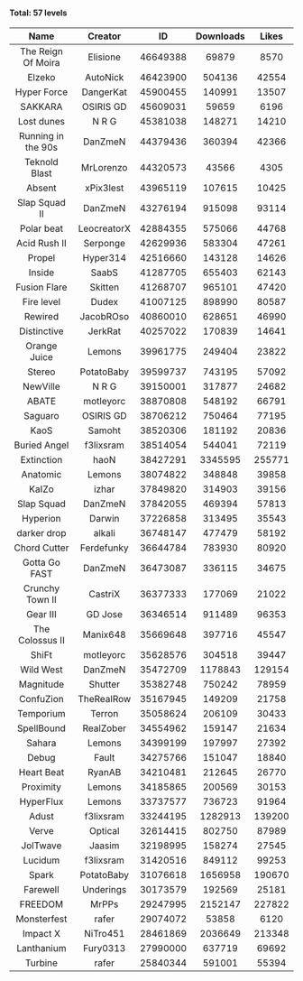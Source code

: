 #### Total: 57 levels

| Name | Creator | ID | Downloads | Likes |
|:---:|:---:|:---:|:---:|:---:|
| The Reign Of Moira | Elisione | 46649388 | 69879 | 8570
| Elzeko | AutoNick | 46423900 | 504136 | 42554
| Hyper Force | DangerKat | 45900455 | 140991 | 13507
| SAKKARA | OSIRIS GD | 45609031 | 59659 | 6196
| Lost dunes | N R G | 45381038 | 148271 | 14210
| Running in the 90s | DanZmeN | 44379436 | 360394 | 42366
| Teknold Blast | MrLorenzo | 44320573 | 43566 | 4305
| Absent | xPix3lest | 43965119 | 107615 | 10425
| Slap Squad II | DanZmeN | 43276194 | 915098 | 93114
| Polar beat | LeocreatorX | 42884355 | 575066 | 44768
| Acid Rush II | Serponge | 42629936 | 583304 | 47261
| Propel | Hyper314 | 42516660 | 143128 | 14626
| Inside | SaabS | 41287705 | 655403 | 62143
| Fusion Flare | Skitten | 41268707 | 965101 | 47420
| Fire level | Dudex | 41007125 | 898990 | 80587
| Rewired | JacobROso | 40860010 | 628651 | 46990
| Distinctive | JerkRat | 40257022 | 170839 | 14641
| Orange Juice | Lemons | 39961775 | 249404 | 23822
| Stereo | PotatoBaby | 39599737 | 743195 | 57092
| NewVille | N R G | 39150001 | 317877 | 24682
| ABATE | motleyorc | 38870808 | 548192 | 66791
| Saguaro | OSIRIS GD | 38706212 | 750464 | 77195
| KaoS | Samoht | 38520306 | 181192 | 20836
| Buried Angel | f3lixsram | 38514054 | 544041 | 72119
| Extinction | haoN | 38427291 | 3345595 | 255771
| Anatomic | Lemons | 38074822 | 348848 | 39858
| KaIZo | izhar | 37849820 | 314903 | 39156
| Slap Squad | DanZmeN | 37842055 | 469394 | 57813
| Hyperion | Darwin | 37226858 | 313495 | 35543
| darker drop | alkali | 36748147 | 477479 | 58192
| Chord Cutter | Ferdefunky | 36644784 | 783930 | 80920
| Gotta Go FAST | DanZmeN | 36473087 | 336115 | 34675
| Crunchy Town II | CastriX | 36377333 | 177069 | 21022
| Gear III | GD Jose | 36346514 | 911489 | 96353
| The Colossus II | Manix648 | 35669648 | 397716 | 45547
| ShiFt | motleyorc | 35628576 | 304518 | 39447
| Wild West | DanZmeN | 35472709 | 1178843 | 129154
| Magnitude | Shutter | 35382748 | 750242 | 78959
| ConfuZion | TheRealRow | 35167945 | 149209 | 21758
| Temporium | Terron | 35058624 | 206109 | 30433
| SpellBound | RealZober | 34554962 | 159147 | 21634
| Sahara | Lemons | 34399199 | 197997 | 27392
| Debug | Fault | 34275766 | 151047 | 18840
| Heart Beat | RyanAB | 34210481 | 212645 | 26770
| Proximity | Lemons | 34185865 | 200569 | 30153
| HyperFlux | Lemons | 33737577 | 736723 | 91964
| Adust | f3lixsram | 33244195 | 1282913 | 139200
| Verve | Optical | 32614415 | 802750 | 87989
| JolTwave | Jaasim | 32198995 | 158274 | 27545
| Lucidum | f3lixsram | 31420516 | 849112 | 99253
| Spark | PotatoBaby | 31076618 | 1656958 | 190670
| Farewell | Underings | 30173579 | 192569 | 25181
| FREEDOM | MrPPs | 29247995 | 2152147 | 227822
| Monsterfest | rafer | 29074072 | 53858 | 6120
| Impact X | NiTro451 | 28461869 | 2036649 | 213348
| Lanthanium | Fury0313 | 27990000 | 637719 | 69692
| Turbine | rafer | 25840344 | 591001 | 55394
